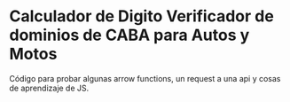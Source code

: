 # Calculador de Digito Verificador de dominios de CABA para Autos y Motos

Código para probar algunas arrow functions, un request a una api y cosas de aprendizaje de JS.

